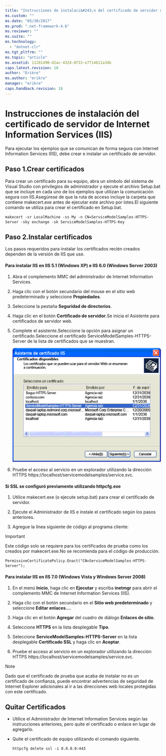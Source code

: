 ```yaml
---
title: "Instrucciones de instalaci&#243;n del certificado de servidor de Internet Information Services (IIS) | Microsoft Docs"
ms.custom: ""
ms.date: "03/30/2017"
ms.prod: ".net-framework-4.6"
ms.reviewer: ""
ms.suite: ""
ms.technology: 
  - "dotnet-clr"
ms.tgt_pltfrm: ""
ms.topic: "article"
ms.assetid: 11281490-d2ac-4324-8f33-e7714611a34b
caps.latest.revision: 18
author: "Erikre"
ms.author: "erikre"
manager: "erikre"
caps.handback.revision: 18
---
```

# Instrucciones de instalaci&#243;n del certificado de servidor de Internet Information Services (IIS)
Para ejecutar los ejemplos que se comunican de forma segura con Internet Information Services \(IIS\), debe crear e instalar un certificado de servidor.  
  
## Paso 1.Crear certificados  
 Para crear un certificado para su equipo, abra un símbolo del sistema de Visual Studio con privilegios de administrador y ejecute el archivo Setup.bat que se incluye en cada uno de los ejemplos que utilizan la comunicación segura con IIS.Asegúrese de que la ruta de acceso incluye la carpeta que contiene makecert.exe antes de ejecutar este archivo por lotes.El siguiente comando se utiliza para crear el certificado en Setup.bat.  
  
```  
makecert -sr LocalMachine -ss My -n CN=ServiceModelSamples-HTTPS-Server -sky exchange -sk ServiceModelSamples-HTTPS-Key  
```  
  
## Paso 2.Instalar certificados  
 Los pasos requeridos para instalar los certificados recién creados dependen de la versión de IIS que use.  
  
#### Para instalar IIS en IIS 5.1 \(Windows XP\) e IIS 6.0 \(Windows Server 2003\)  
  
1.  Abra el complemento MMC del administrador de Internet Information Services.  
  
2.  Haga clic con el botón secundario del mouse en el sitio web predeterminado y seleccione **Propiedades**.  
  
3.  Seleccione la pestaña **Seguridad de directorios**.  
  
4.  Haga clic en el botón **Certificado de servidor**.Se inicia el Asistente para certificados de servidor web.  
  
5.  Complete el asistente.Seleccione la opción para asignar un certificado.Seleccione el certificado ServiceModelSamples\-HTTPS\-Server de la lista de certificados que se muestran.  
  
     ![Asistente para certificados IIS](../../../../docs/framework/wcf/samples/media/iiscertificate-wizard.GIF "IISCertificate\_Wizard")  
  
6.  Pruebe el acceso al servicio en un explorador utilizando la dirección HTTPS https:\/\/localhost\/servicemodelsamples\/service.svc.  
  
#### Si SSL se configuró previamente utilizando httpcfg.exe  
  
1.  Utilice makecert.exe \(o ejecute setup.bat\) para crear el certificado de servidor.  
  
2.  Ejecute el Administrador de IIS e instale el certificado según los pasos anteriores.  
  
3.  Agregue la línea siguiente de código al programa cliente:  
  
> [!IMPORTANT]
>  Este código solo se requiere para los certificados de prueba como los creados por makecert.exe.No se recomienda para el código de producción.  
  
```  
PermissiveCertificatePolicy.Enact("CN=ServiceModelSamples-HTTPS-Server");  
```  
  
#### Para instalar IIS en IIS 7.0 \(Windows Vista y Windows Server 2008\)  
  
1.  En el menú **Inicio**, haga clic en **Ejecutar** y escriba **inetmgr** para abrir el complemento MMC de Internet Information Services \(IIS\).  
  
2.  Haga clic con el botón secundario en el **Sitio web predeterminado** y seleccione **Editar enlaces...**.  
  
3.  Haga clic en el botón **Agregar** del cuadro de diálogo **Enlaces de sitio**.  
  
4.  Seleccione **HTTPS** en la lista desplegable **Tipo**.  
  
5.  Seleccione **ServiceModelSamples\-HTTPS\-Server** en la lista desplegable **Certificado SSL** y haga clic en **Aceptar**.  
  
6.  Pruebe el acceso al servicio en un explorador utilizando la dirección HTTPS https:\/\/localhost\/servicemodelsamples\/service.svc.  
  
> [!NOTE]
>  Dado que el certificado de prueba que acaba de instalar no es un certificado de confianza, puede encontrar advertencias de seguridad de Internet Explorer adicionales al ir a las direcciones web locales protegidas con este certificado.  
  
## Quitar Certificados  
  
-   Utilice el Administrador de Internet Information Services según las instrucciones anteriores, pero quite el certificado o enlace en lugar de agregarlo.  
  
-   Quite el certificado de equipo utilizando el comando siguiente.  
  
    ```  
    httpcfg delete ssl -i 0.0.0.0:443  
    ```